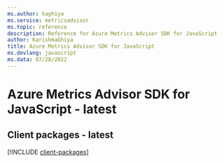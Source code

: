 ```yaml
---
ms.author: kaghiya
ms.service: metricsadvisor
ms.topic: reference
description: Reference for Azure Metrics Advisor SDK for JavaScript
author: KarishmaGhiya
title: Azure Metrics Advisor SDK for JavaScript
ms.devlang: javascript
ms.data: 07/28/2022
---
```

# Azure Metrics Advisor SDK for JavaScript - latest

## Client packages - latest
[!INCLUDE [client-packages](metrics-advisor-client-index.md)]